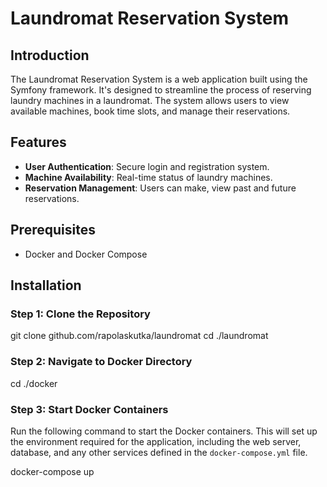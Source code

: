 # Laundromat Reservation System

## Introduction
The Laundromat Reservation System is a web application built using the Symfony framework. It's designed to streamline the process of reserving laundry machines in a laundromat. The system allows users to view available machines, book time slots, and manage their reservations.

## Features
- **User Authentication**: Secure login and registration system.
- **Machine Availability**: Real-time status of laundry machines.
- **Reservation Management**: Users can make, view past and future reservations.

## Prerequisites
- Docker and Docker Compose

## Installation

### Step 1: Clone the Repository
git clone github.com/rapolaskutka/laundromat
cd ./laundromat
### Step 2: Navigate to Docker Directory
cd ./docker
### Step 3: Start Docker Containers
Run the following command to start the Docker containers. This will set up the environment required for the application, including the web server, database, and any other services defined in the `docker-compose.yml` file.

docker-compose up
